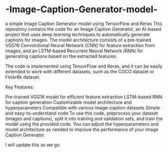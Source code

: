 # -Image-Caption-Generator-model-


a simple Image Caption Generator model using TensorFlow and Keras
This repository contains the code for an Image Caption Generator, an AI-based project that uses deep learning techniques to automatically generate captions for images. The model architecture consists of a pre-trained VGG16 Convolutional Neural Network (CNN) for feature extraction from images, and an LSTM-based Recurrent Neural Network (RNN) for generating captions based on the extracted features.

The code is implemented using TensorFlow and Keras, and it can be easily extended to work with different datasets, such as the COCO dataset or Flickr8k dataset.

Key Features:

Pre-trained VGG16 model for efficient feature extraction
LSTM-based RNN for caption generation
Customizable model architecture and hyperparameters
Compatible with various image-caption datasets
Simple and easy-to-understand code
To use this code, preprocess your dataset (images and captions), split it into training and validation sets, and train the model using the provided code. You can adjust the hyperparameters and model architecture as needed to improve the performance of your Image Caption Generator.

I will update this as we go
